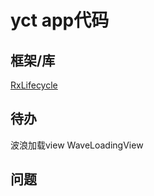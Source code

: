 # yct app代码



## 框架/库

[RxLifecycle](https://github.com/trello/RxLifecycle)

## 

## 待办

波浪加载view WaveLoadingView

## 问题